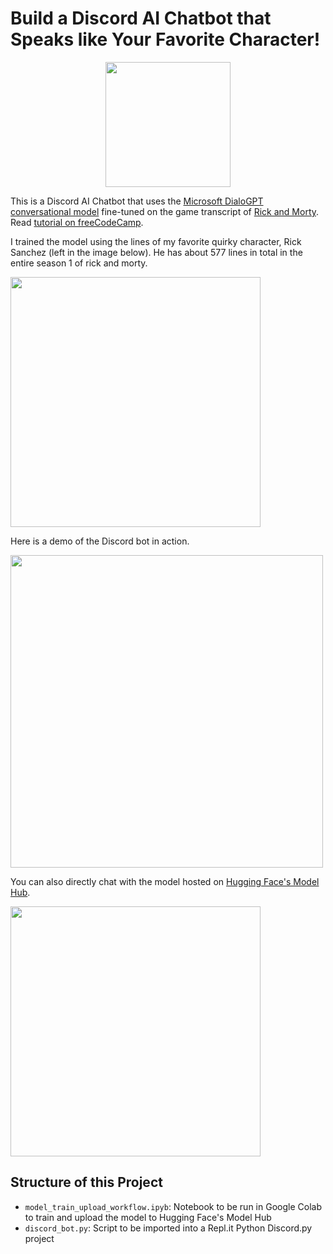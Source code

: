# Build a Discord AI Chatbot that Speaks like Your Favorite Character!

<div align="center">
  <img src="https://avatars.githubusercontent.com/u/76010661?s=400&u=b6e607ac743ac63cb2543e975d4e94e49c78d02c&v=4" width=200>
</div>

This is a Discord AI Chatbot that uses the [Microsoft DialoGPT conversational model](https://huggingface.co/microsoft/DialoGPT-medium) fine-tuned on the game transcript of [Rick and Morty](https://en.wikipedia.org/wiki/Rick_and_Morty). Read [tutorial on freeCodeCamp](https://www.freecodecamp.org/news/discord-ai-chatbot/).

I trained the model using the lines of my favorite quirky character, Rick Sanchez (left in the image below). He has about 577 lines in total in the entire season 1 of rick and morty.

<img src="https://github.com/RuolinZheng08/twewy-discord-chatbot/blob/main/gif-demo/gameplay.png" width=400><br>

Here is a demo of the Discord bot in action.

<img src="https://github.com/RuolinZheng08/twewy-discord-chatbot/blob/main/gif-demo/discord.gif" width=500><br>

You can also directly chat with the model hosted on [Hugging Face's Model Hub](https://huggingface.co/r3dhummingbird/DialoGPT-medium-joshua).

<img src="https://github.com/RuolinZheng08/twewy-discord-chatbot/blob/main/gif-demo/huggingface.gif" width=400><br>

## Structure of this Project

- `model_train_upload_workflow.ipyb`: Notebook to be run in Google Colab to train and upload the model to Hugging Face's Model Hub
- `discord_bot.py`: Script to be imported into a Repl.it Python Discord.py project
